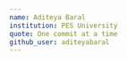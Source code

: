 ```yaml
---
name: Aditeya Baral
institution: PES University
quote: One commit at a time
github_user: aditeyabaral
---
```


